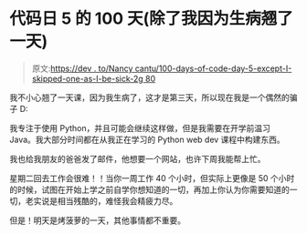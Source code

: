 # 代码日 5 的 100 天(除了我因为生病翘了一天)

> 原文:[https://dev . to/Nancy cantu/100-days-of-code-day-5-except-I-skipped-one-as-I-be-sick-2g 80](https://dev.to/nancycantu/100-days-of-code-day-5-except-i-skipped-one-because-i-was-sick-2g80)

我不小心翘了一天课，因为我生病了，这才是第三天，所以现在我是一个偶然的骗子 D:

我专注于使用 Python，并且可能会继续这样做，但是我需要在开学前温习 Java。我大部分时间都在从我正在学习的 Python web dev 课程中构建东西。

我也给我朋友的爸爸发了邮件，他想要一个网站，也许下周我能帮上忙。

星期二回去工作会很难！！当你一周工作 40 个小时，但实际上更像是 50 个小时的时候，试图在开始上学之前自学你想知道的一切，再加上你认为你需要知道的一切，老实说是相当残酷的，难怪我会精疲力尽。

但是！明天是烤菠萝的一天，其他事情都不重要。